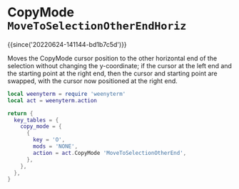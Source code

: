 # CopyMode `MoveToSelectionOtherEndHoriz`

{{since('20220624-141144-bd1b7c5d')}}

Moves the CopyMode cursor position to the other horizontal end of the
selection without changing the y-coordinate; if the cursor at the left end and
the starting point at the right end, then the cursor and starting point are
swapped, with the cursor now positioned at the right end.

```lua
local weenyterm = require 'weenyterm'
local act = weenyterm.action

return {
  key_tables = {
    copy_mode = {
      {
        key = 'O',
        mods = 'NONE',
        action = act.CopyMode 'MoveToSelectionOtherEnd',
      },
    },
  },
}
```


